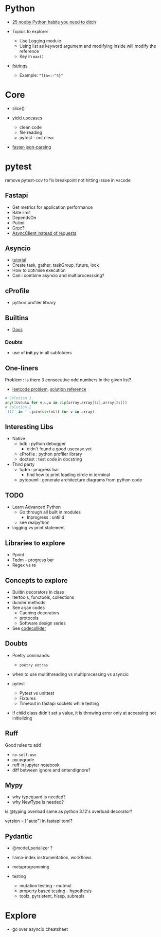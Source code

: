 # Python

- [25 nooby Python habits you need to ditch](https://youtu.be/qUeud6DvOWI?si=gPbf0Y3ksq-4OGoE)
- Topics to explore:
  - Use Logging module
  - Using list as keyword argument and modifying inside will modify the reference
  - Key in `max()`

- [fstrings](https://www.reddit.com/r/Python/s/GUBcYl376V)
  - Example: `"f{a=:-^4}"`

# Core

- slice()
- [yield usecases](https://guicommits.com/python-yield-examples/)
  - clean code
  - file reading
  - pytest - not clear

- [faster-json-parsing](https://pythonspeed.com/articles/faster-python-json-parsing/)

# pytest
remove pytest-cov to fix breakpoint not hitting issue in vscode


## Fastapi

- Get metrics for application performance
- Rate limit
- DependsOn
- Pulimi
- Grpc?
- [AsyncClient instead of requests](https://youtu.be/row-SdNdHFE?si=SKugDtfBxVT9qQUe)

## Asyncio

- [tutorial](https://youtu.be/Qb9s3UiMSTA?si=0UHJM7ou_TEmOSIY)
- Create task, gather, taskGroup, future, lock
- How to optimise execution
- Can i combine asyncio and multiprocesssing?

## cProfile

- python profiler library

## Builtins
- [Docs](https://docs.python.org/3/py-modindex.html)

### Doubts
- use of __init__.py in all subfolders

## One-liners
Problem : is there 3 consecutive odd numbers in the given list?
- [leetcode problem](https://leetcode.com/problems/three-consecutive-odds/description/), [solution reference](https://leetcode.com/problems/three-consecutive-odds/solutions/5395859/one-line-solution/)
```python
# Solution 1
any(1&v&u&w for v,u,w in zip(array,array[1:],array[2:]))
# Solution 2
'111' in ''.join(str(v&1) for v in array)
```

## Interesting Libs
- Native
  - bdb : python debugger
    - didn't found a good usecase yet
  - cProfile : python profiler library
  - doctest : test code in docstring
- Third party
  - tqdm : progress bar
    - find how to print loading circle in terminal
  - pytopuml : generate architecture diagrams from python code

## TODO
- Learn Advanced Python
  - Go through all built in modules
    - Inprogress : until d
  - see realpython
- logging vs print statement

## Libraries to explore

- Pprint
- Tqdm – progress bar
- Regex vs re

## Concepts to explore

- Builtin decorators in class
- Itertools, functools, collections
- dunder methods
- See arjan codes
  - Caching decorators
  - protocols
  - Software design series
- See [codecollider](https://www.youtube.com/@codecollider/videos)

## Doubts
- Poetry commands:
  - `poetry extras`
- when to use multithreading vs multiprocessing vs asyncio
- pytest
  - Pytest vs unittest 
  - Fixtures
  - Timeout in fastapi sockets while testing 

- If child class didn't set a value, it is throwing error only at accessing not initializing

## Ruff
Good rules to add
  - `no-self-use`
  - pyupgrade
- ruff in jupyter notebook
- diff between ignore and entendIgnore?

## Mypy
- why typeguard is needed?
- why NewType is needed?

is @typing.overload same as python 3.12's overload decorator?

version = ["auto"] in fastapi toml?

## Pydantic
- @model_serializer ?
- llama-index instrumentation, workflows

- metaprogramming
- testing
  - mutation testing - mutmut
  - property based testing - hypothesis
  - toolz, pyrsistent, hissp, subrepls

# Explore
- go over asyncio cheatsheet